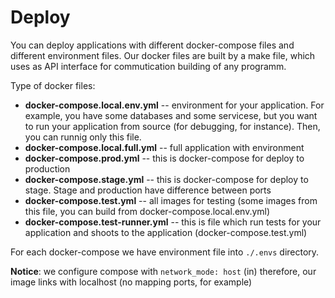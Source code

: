 # Deploy

You can deploy applications with different docker-compose files and different environment files. Our docker files are built by a make file, which uses as API interface for commutication building of any programm.

Type of docker files:

* **docker-compose.local.env.yml** -- environment for your application. For example, you have some databases and some servicese, but you want to run your application from source (for debugging, for instance). Then, you can runnig only this file.
* **docker-compose.local.full.yml** -- full application with environment
* **docker-compose.prod.yml** -- this is docker-compose for deploy to production
* **docker-compose.stage.yml** -- this is docker-compose for deploy to stage. Stage and production have difference between ports
* **docker-compose.test.yml** -- all images for testing (some images from this file, you can build from docker-compose.local.env.yml)
* **docker-compose.test-runner.yml** -- this is file which run tests for your application and shoots to the application (docker-compose.test.yml)

For each docker-compose we have environment file into `./.envs` directory.

**Notice**: we configure compose with `network_mode: host` (in) therefore, our image links with localhost (no mapping ports, for example)
